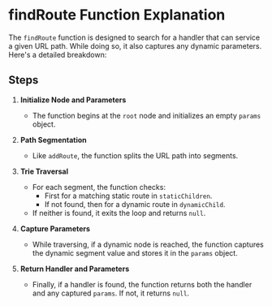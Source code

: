 # findRoute Function Explanation

The `findRoute` function is designed to search for a handler that can service a given URL path. While doing so, it also captures any dynamic parameters. Here's a detailed breakdown:

## Steps

1. **Initialize Node and Parameters**

    - The function begins at the `root` node and initializes an empty `params` object.

2. **Path Segmentation**

    - Like `addRoute`, the function splits the URL path into segments.

3. **Trie Traversal**

    - For each segment, the function checks:
        - First for a matching static route in `staticChildren`.
        - If not found, then for a dynamic route in `dynamicChild`.
    - If neither is found, it exits the loop and returns `null`.

4. **Capture Parameters**

    - While traversing, if a dynamic node is reached, the function captures the dynamic segment value and stores it in the `params` object.

5. **Return Handler and Parameters**
    - Finally, if a handler is found, the function returns both the handler and any captured `params`. If not, it returns `null`.
